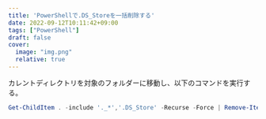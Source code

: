 ```yaml
---
title: 'PowerShellで.DS_Storeを一括削除する'
date: 2022-09-12T10:11:42+09:00
tags: ["PowerShell"]
draft: false
cover:
  image: "img.png"
  relative: true
---
```

カレントディレクトリを対象のフォルダーに移動し、以下のコマンドを実行する。
```powershell
Get-ChildItem . -include '._*','.DS_Store' -Recurse -Force | Remove-Item -Force
```
